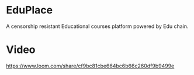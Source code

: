 # EduPlace
A censorship resistant Educational courses platform powered by Edu chain.

# Video
https://www.loom.com/share/cf9bc81cbe664bc6b66c260df9b9499e
